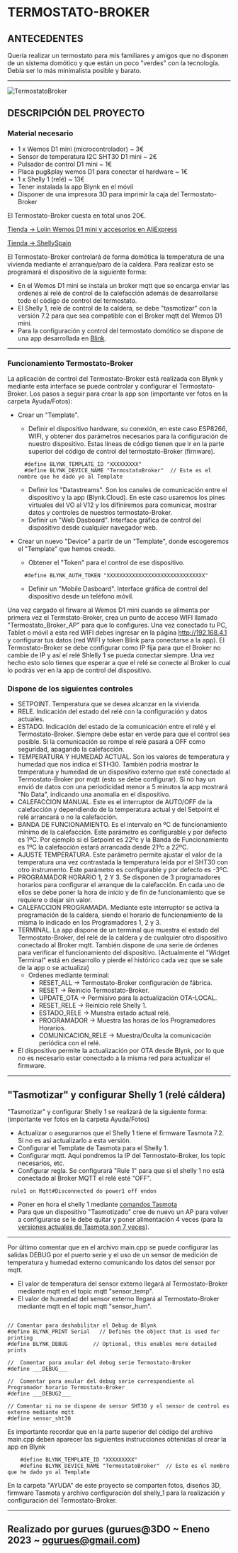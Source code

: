 # TERMOSTATO-BROKER

## ANTECEDENTES

Quería realizar un termostato para mis familiares y amigos que no disponen de un sistema domótico y que están un poco "verdes" con la tecnología. Debía ser lo más minimalista posible y barato.
___

![TermostatoBroker](/Ayuda/Fotos/TermostatoBroker.jpg)

## DESCRIPCIÓN DEL PROYECTO

### Material necesario

* 1 x Wemos D1 mini (microcontrolador) ~ 3€
* Sensor de temperatura I2C SHT30 D1 mini ~ 2€
* Pulsador de control D1 mini ~ 1€
* Placa pug&play wemos D1 para conectar el hardware ~ 1€
* 1 x Shelly 1 (relé) ~ 13€
* Tener instalada la app Blynk en el móvil
* Disponer de una impresora 3D para imprimir la caja del Termostato-Broker

El Termostato-Broker cuesta en total unos 20€.

[Tienda -> Lolin Wemos D1 mini y accesorios en AliExpress](https://lolin.es.aliexpress.com/store/1331105?spm=a2g0o.detail.100005.1.593228ebGFeWij)

[Tienda -> ShellySpain](https://shellyspain.com/rele-shelly-1.html)

El Termostato-Broker controlará de forma domótica la temperatura de una vivienda mediante el arranque/paro de la caldera. Para realizar esto se programará el dispositivo de la siguiente forma:

* En el Wemos D1 mini se instala un broker mqtt que se encarga enviar las ordenes al relé de control de la calefacción además de desarrollarse todo el código de control del termostato.
* El Shelly 1, relé de control de la caldera, se debe "tasmotizar" con la versión 7.2 para que sea compatible con el Broker mqtt del Wemos D1 mini.
* Para la configuración y control del termostato domótico se dispone de una app desarrollada en [Blink](https://blynk.io/).

___

### Funcionamiento Termostato-Broker

La aplicación de control del Termostato-Broker está realizada con Blynk y mediante esta interface se puede controlar y configurar el Termostato-Broker. Los pasos a seguir para crear la app son (importante ver fotos en la carpeta Ayuda/Fotos):

* Crear un "Template".
  
  * Definir el dispositivo hardware, su conexión, en este caso ESP8266, WIFI, y obtener dos parámetros necesarios para la configuración
    de nuestro dispositivo.
    Estas líneas de código tienen que ir en la parte superior del código de control del termostato-Broker (firnware).

  ```Arduino
    #define BLYNK_TEMPLATE_ID "XXXXXXXXX"
    #define BLYNK_DEVICE_NAME "TermostatoBroker"  // Este es el nombre que he dado yo al Template
  ```

  * Definir los "Datastreams". Son los canales de comunicación entre el dispositivo y la app (Blynk.Cloud).
    En este caso usaremos los pines virtuales del VO al V12 y los difiniremos para comunicar, mostrar datos y controles de
    nuestros termostato-Broker.
  * Definir un "Web Dasboard". Interface gráfica de control del dispositivo desde cualquier navegador web.
  
* Crear un nuevo "Device" a partir de un "Template", donde escogeremos el "Template" que hemos creado.
  * Obtener el "Token" para el control de ese dispositivo.

  ```Arduino
    #define BLYNK_AUTH_TOKEN "XXXXXXXXXXXXXXXXXXXXXXXXXXXXXXX"  
  ```

  * Definir un "Mobile Dasboard". Interface gráfica de control del dispositivo desde un teléfono móvil.

Una vez cargado el firware al Wemos D1 mini cuando se alimenta por primera vez el Termstato-Broker, crea un punto de acceso WIFI llamado "Termostato_Broker_AP" para que lo configures. Una vez conectado tu PC, Tablet o móvil a esta red WIFI debes ingresar en la página <http://192.168.4.1> y configurar tus datos (red WIFI y token Blink para conectarse a la app). El Termostato-Broker se debe configurar como IP fija para que el Broker no cambie de IP y así el relé Shlelly 1 se pueda conectar siempre. Una vez hecho esto solo tienes que esperar a que el relé se conecte al Broker lo cual lo podrás ver en la app de control del dispositivo.

### Dispone de los siguientes controles

* SETPOINT. Temperatura que se desea alcanzar en la vivienda.
* RELE. Indicación del estado del relé con la configuración y datos actuales.
* ESTADO. Indicación del estado de la comunicación entre el relé y el Termostato-Broker. Siempre debe estar en verde para que el control
  sea posible. Si la comunicación se rompe el relé pasará a OFF como seguridad, apagando la calefacción.
* TEMPERATURA Y HUMEDAD ACTUAL. Son los valores de temperatura y humedad que nos indica el STH30. También podría mostrar la temperatura
  y humedad de un dispositivo externo que esté conectado al Termostato-Broker por mqtt (esto se debe configurar). Si no hay un envió de
  datos con una periodicidad menor a 5 minutos la app mostrará "No Data", indicando una anomalía en el dispositivo.
* CALEFACCION MANUAL. Este es el interruptor de AUTO/OFF de la calefacción y dependiendo de la temperatura actual y del Setpoint el relé
  arrancará o no la calefacción.
* BANDA DE FUNCIONAMIENTO. Es el intervalo en ºC de funcionamiento mínimo de la calefacción. Este parámetro es configurable y por
  defecto es 1ºC. Por ejemplo si el Setpoint es 22ºc y la Banda de Funcionamiento es 1ºC la calefacción estará arrancada desde 21ºc a
  22ºC.
* AJUSTE TEMPERATURA. Este parámetro permite ajustar el valor de la temperatura una vez contrastada la temperatura leída por el SHT30
  con otro instrumento. Este parámetro es configurable y por defecto es -3ºC.
* PROGRAMADOR HORARIO 1, 2 Y 3. Se disponen de 3 programadores horarios para configurar el arranque de la calefacción. En cada uno de
  ellos se debe poner la hora de inicio y de fin de funcionamiento que se requiere o dejar sin valor.
* CALEFACCION PROGRAMADA. Mediante este interruptor se activa la programación de la caldera, siendo el horario de funcionamiento de la
  misma lo indicado en los Programadores 1, 2 y 3.
* TERMINAL. La app dispone de un terminal que muestra el estado del Termostato-Broker, del relé de la caldera y de cualquier otro
  dispositivo conectado al Broker mqtt. También dispone de una serie de órdenes para verificar el funcionamiento del dispositivo.
   (Actualmente el "Widget Terminal" está en desarrollo y pierde el histórico cada vez que se sale de la app o se actualiza)
  * Ordenes mediante terminal:
    * RESET_ALL -> Termostato-Broker configuración de fábrica.
    * RESET -> Reinicio Termostato-Broker.
    * UPDATE_OTA -> Permisivo para la actualización OTA-LOCAL.
    * RESET_RELE -> Reinicio relé Shelly 1.
    * ESTADO_RELE -> Muestra estado actual relé.
    * PROGRAMADOR -> Muestra las horas de los Programadores Horarios.
    * COMUNICACION_RELE -> Muestra/Oculta la comunicación periódica con el relé.
* El dispositivo permite la actualización por OTA desde Blynk, por lo que no es necesario estar conectado a la misma red para actualizar
  el firmware.

___

## "Tasmotizar" y configurar Shelly 1 (relé cáldera)

"Tasmotizar" y configurar Shelly 1 se realizará de la siguiente forma:  (importante ver fotos en la carpeta Ayuda/Fotos)

* Actualizar o asegurarnos que el Shelly 1 tiene el firmware Tasmota 7.2. Si no es así actualizarlo a esta versión.
* Configurar el Template de Tasmota para el Shelly 1.
* Configurar mqtt. Aquí pondremos la IP del Termostato-Broker, los topic necesarios, etc.
* Configurar regla. Se configurará "Rule 1" para que si el shelly 1 no está conectado al Broker MQTT el relé esté "OFF".

```Arduino
 rule1 on Mqtt#Disconnected do power1 off endon 
```

* Poner en hora el shelly 1 mediante [comandos Tasmota](https://domotuto.com/comandos-para-introducir-en-tasmota-por-consola/)
* Para que un dispositivo "Tasmotizado" cree de nuevo un AP para volver a configurarse se le debe quitar y poner alimentación 4 veces (para la [versiones actuales de Tasmota son 7 veces](https://tasmota.github.io/docs/Device-Recovery/#program-memory)).

___

Por último comentar que en el archivo main.cpp se puede configurar las salidas DEBUG por el puerto serie y el uso de un sensor de medición de temperatura y humedad externo comunicando los datos del sensor por mqtt.

* El valor de temperatura del sensor externo llegará al Termostato-Broker mediante mqtt en el topic mqtt "sensor_temp".
* El valor de humedad del sensor externo llegará al Termostato-Broker mediante mqtt en el topic mqtt "sensor_hum".

```Arduino

// Comentar para deshabilitar el Debug de Blynk
#define BLYNK_PRINT Serial   // Defines the object that is used for printing
#define BLYNK_DEBUG        // Optional, this enables more detailed prints

//  Comentar para anular del debug serie Termostato-Broker
#define ___DEBUG___

//  Comentar para anular del debug serie correspondiente al Programador horario Termostato-Broker
#define ___DEBUG2___

// Comentar si no se dispone de sensor SHT30 y el sensor de control es externo mediante mqtt
#define sensor_sht30
```

Es importante recordar que en la parte superior del código del archivo main.cpp deben aparecer las siguientes instrucciones obtenidas al crear la app en Blynk

```Arduino
    #define BLYNK_TEMPLATE_ID "XXXXXXXXX"
    #define BLYNK_DEVICE_NAME "TermostatoBroker"  // Este es el nombre que he dado yo al Template
```

En la carpeta "AYUDA" de este proyecto se comparten fotos, diseños 3D, firmware Tasmota y archivo configuración del shelly_1 para la realización y configuración del Termostato-Broker.
___

## Realizado por gurues (gurues@3DO ~ Eneno 2023 ~ ogurues@gmail.com)
